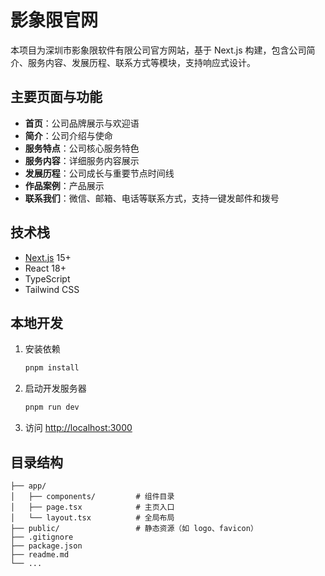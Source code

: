 # 影象限官网

本项目为深圳市影象限软件有限公司官方网站，基于 Next.js 构建，包含公司简介、服务内容、发展历程、联系方式等模块，支持响应式设计。

## 主要页面与功能

- **首页**：公司品牌展示与欢迎语
- **简介**：公司介绍与使命
- **服务特点**：公司核心服务特色
- **服务内容**：详细服务内容展示
- **发展历程**：公司成长与重要节点时间线
- **作品案例**：产品展示
- **联系我们**：微信、邮箱、电话等联系方式，支持一键发邮件和拨号

## 技术栈

- [Next.js](https://nextjs.org/) 15+
- React 18+
- TypeScript
- Tailwind CSS

## 本地开发

1. 安装依赖

   ```bash
   pnpm install
   ```

2. 启动开发服务器

   ```bash
   pnpm run dev
   ```

3. 访问 [http://localhost:3000](http://localhost:3000)

## 目录结构

```
├── app/
│   ├── components/         # 组件目录
│   ├── page.tsx            # 主页入口
│   └── layout.tsx          # 全局布局
├── public/                 # 静态资源（如 logo、favicon）
├── .gitignore
├── package.json
├── readme.md
└── ...
```